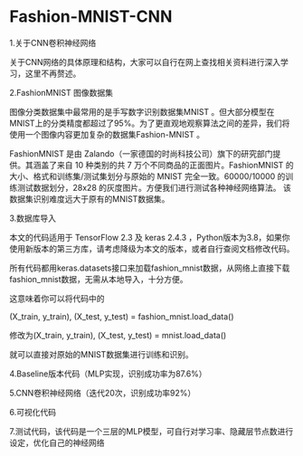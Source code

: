 # Fashion-MNIST-CNN
1.关于CNN卷积神经网络

关于CNN网络的具体原理和结构，大家可以自行在网上查找相关资料进行深入学习，这里不再赘述。

2.FashionMNIST 图像数据集

图像分类数据集中最常用的是手写数字识别数据集MNIST 。但大部分模型在MNIST上的分类精度都超过了95%。为了更直观地观察算法之间的差异，我们将使用一个图像内容更加复杂的数据集Fashion-MNIST 。

FashionMNIST 是由 Zalando（一家德国的时尚科技公司）旗下的研究部门提供。其涵盖了来自 10 种类别的共 7 万个不同商品的正面图片。FashionMNIST 的大小、格式和训练集/测试集划分与原始的 MNIST 完全一致。60000/10000 的训练测试数据划分，28x28 的灰度图片。方便我们进行测试各种神经网络算法。 该数据集识别难度远大于原有的MNIST数据集。

3.数据库导入

本文的代码适用于 TensorFlow 2.3 及 keras 2.4.3 ，Python版本为3.8，如果你使用新版本的第三方库，请考虑降级为本文的版本，或者自行查阅文档修改代码。

所有代码都用keras.datasets接口来加载fashion_mnist数据，从网络上直接下载fashion_mnist数据，无需从本地导入，十分方便。

这意味着你可以将代码中的

(X_train, y_train), (X_test, y_test) = fashion_mnist.load_data()

修改为(X_train, y_train), (X_test, y_test) = mnist.load_data()

就可以直接对原始的MNIST数据集进行训练和识别。

4.Baseline版本代码（MLP实现，识别成功率为87.6%）

5.CNN卷积神经网络（迭代20次，识别成功率92%）

6.可视化代码

7.测试代码，该代码是一个三层的MLP模型，可自行对学习率、隐藏层节点数进行设定，优化自己的神经网络
